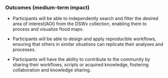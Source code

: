 ### Outcomes (medium-term impact)
- Participants will be able to independently search and filter the desired area of interest(AOI) from the DSWx collection, enabling them to process and visualize flood maps.

- Participants will be able to design and apply reproducible workflows, ensuring that others in similar situations can replicate their analyses and processes.

- Participants will have the ability to contribute to the community by sharing their workflows, scripts or acquired knowledge, fostering collaboration and knowledge sharing.


